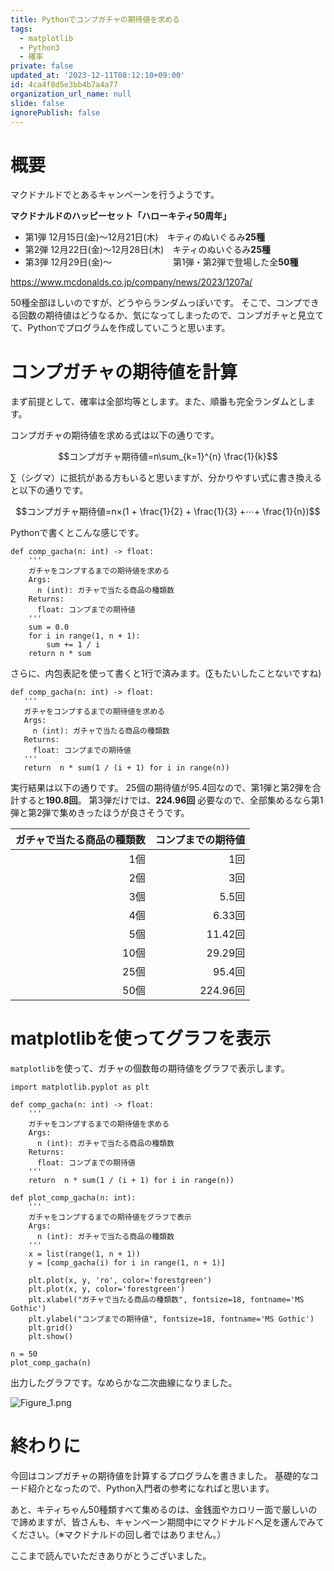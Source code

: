 ```yaml
---
title: Pythonでコンプガチャの期待値を求める
tags:
  - matplotlib
  - Python3
  - 確率
private: false
updated_at: '2023-12-11T08:12:10+09:00'
id: 4ca4f8d5e3bb4b7a4a77
organization_url_name: null
slide: false
ignorePublish: false
---
```

# 概要

マクドナルドでとあるキャンペーンを行うようです。

**マクドナルドのハッピーセット「ハローキティ50周年」**
- 第1弾 12月15日(金)～12月21日(木)　キティのぬいぐるみ**25種**
- 第2弾 12月22日(金)～12月28日(木)　キティのぬいぐるみ**25種**
- 第3弾 12月29日(金)～　　　　　　　第1弾・第2弾で登場した全**50種**

https://www.mcdonalds.co.jp/company/news/2023/1207a/


50種全部ほしいのですが、どうやらランダムっぽいです。
そこで、コンプできる回数の期待値はどうなるか、気になってしまったので、コンプガチャと見立てて、Pythonでプログラムを作成していこうと思います。



# コンプガチャの期待値を計算

まず前提として、確率は全部均等とします。また、順番も完全ランダムとします。


コンプガチャの期待値を求める式は以下の通りです。

```math
コンプガチャ期待値=n\sum_{k=1}^{n} \frac{1}{k}
```

$\sum$（シグマ）に抵抗がある方もいると思いますが、分かりやすい式に書き換えると以下の通りです。



```math
コンプガチャ期待値=n×(1 + \frac{1}{2} + \frac{1}{3} +⋯+ \frac{1}{n})
```

Pythonで書くとこんな感じです。

```python3
def comp_gacha(n: int) -> float:
    '''
    ガチャをコンプするまでの期待値を求める
    Args:
      n (int): ガチャで当たる商品の種類数
    Returns:
      float: コンプまでの期待値
    '''
    sum = 0.0
    for i in range(1, n + 1):
        sum += 1 / i
    return n * sum
```

さらに、内包表記を使って書くと1行で済みます。($\sum$もたいしたことないですね)

 ```python3
def comp_gacha(n: int) -> float:
    '''
    ガチャをコンプするまでの期待値を求める
    Args:
      n (int): ガチャで当たる商品の種類数
    Returns:
      float: コンプまでの期待値
    '''
    return  n * sum(1 / (i + 1) for i in range(n))
```

実行結果は以下の通りです。
25個の期待値が95.4回なので、第1弾と第2弾を合計すると**190.8回**。
第3弾だけでは、**224.96回** 必要なので、全部集めるなら第1弾と第2弾で集めきったほうが良さそうです。

|ガチャで当たる商品の種類数|コンプまでの期待値|
|-:|-:|
|1個|1回|
|2個|3回|
|3個|5.5回|
|4個|6.33回|
|5個|11.42回|
|10個|29.29回|
|25個|95.4回|
|50個|224.96回|

# matplotlibを使ってグラフを表示

`matplotlib`を使って、ガチャの個数毎の期待値をグラフで表示します。

```python3
import matplotlib.pyplot as plt

def comp_gacha(n: int) -> float:
    '''
    ガチャをコンプするまでの期待値を求める
    Args:
      n (int): ガチャで当たる商品の種類数
    Returns:
      float: コンプまでの期待値
    '''
    return  n * sum(1 / (i + 1) for i in range(n))

def plot_comp_gacha(n: int):
    '''
    ガチャをコンプするまでの期待値をグラフで表示
    Args:
      n (int): ガチャで当たる商品の種類数
    '''
    x = list(range(1, n + 1))
    y = [comp_gacha(i) for i in range(1, n + 1)]

    plt.plot(x, y, 'ro', color='forestgreen')
    plt.plot(x, y, color='forestgreen')
    plt.xlabel("ガチャで当たる商品の種類数", fontsize=18, fontname='MS Gothic')
    plt.ylabel("コンプまでの期待値", fontsize=18, fontname='MS Gothic')
    plt.grid()
    plt.show()

n = 50
plot_comp_gacha(n)
```

出力したグラフです。なめらかな二次曲線になりました。

![Figure_1.png](https://qiita-image-store.s3.ap-northeast-1.amazonaws.com/0/473097/40f74501-dee5-a094-2bfd-199cf58cd481.png)

# 終わりに

今回はコンプガチャの期待値を計算するプログラムを書きました。
基礎的なコード紹介となったので、Python入門者の参考になればと思います。

あと、キティちゃん50種類すべて集めるのは、金銭面やカロリー面で厳しいので諦めますが、皆さんも、キャンペーン期間中にマクドナルドへ足を運んでみてください。（※マクドナルドの回し者ではありません。）

ここまで読んでいただきありがとうございました。

